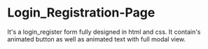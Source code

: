# Login_Registration-Page
It's a login_register form fully designed in html and css. It contain's animated button as well as animated text with full modal view.

